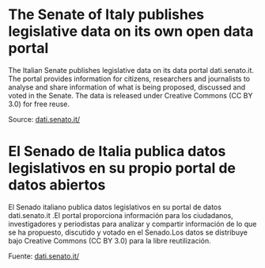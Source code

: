 # The Senate of Italy publishes legislative data on its own open data portal

The Italian Senate publishes legislative data on its data portal dati.senato.it. The portal provides information for citizens, researchers and journalists to analyse and share information of what is being proposed, discussed and voted in the Senate. The data is released under Creative Commons (CC BY 3.0) for free reuse.

Source: [dati.senato.it/](http://dati.senato.it/)

# El Senado de Italia publica datos legislativos en su propio portal de datos abiertos

El Senado italiano publica datos legislativos en su portal de datos dati.senato.it .El portal proporciona información para los ciudadanos, investigadores y periodistas para analizar y compartir información de lo que se ha propuesto, discutido y votado en el Senado.Los datos se distribuye bajo Creative Commons (CC BY 3.0) para la libre reutilización.

Fuente: [dati.senato.it/](http://dati.senato.it/)
